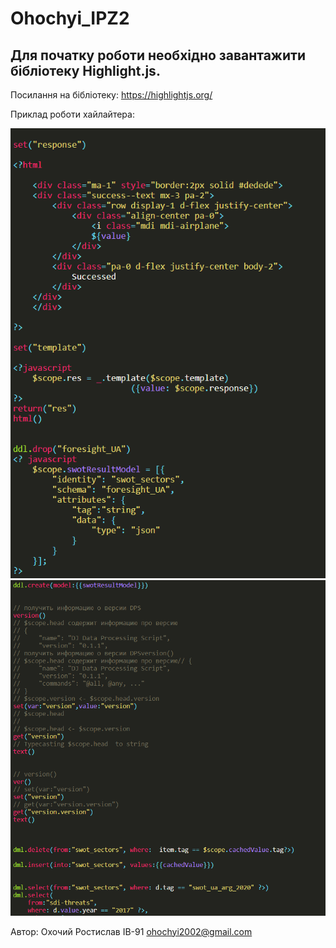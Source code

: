 # Ohochyi_IPZ2
## Для початку роботи необхідно завантажити бібліотеку Highlight.js.
Посилання на бібліотеку:
https://highlightjs.org/

Приклад роботи хайлайтера:

![alt text](Image1.png)
![alt text](Image2.png)

Автор: Охочий Ростислав ІВ-91 ohochyi2002@gmail.com
